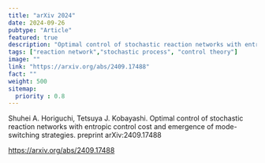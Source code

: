 ```yaml
---
title: "arXiv 2024"
date: 2024-09-26
pubtype: "Article"
featured: true
description: "Optimal control of stochastic reaction networks with entropic control cost and emergence of mode-switching strategies"
tags: ["reaction network","stochastic process", "control theory"]
image: ""
link: "https://arxiv.org/abs/2409.17488"
fact: ""
weight: 500
sitemap:
  priority : 0.8
---
```


Shuhei A. Horiguchi, Tetsuya J. Kobayashi. Optimal control of stochastic reaction networks with entropic control cost and emergence of mode-switching strategies. preprint arXiv:2409.17488


https://arxiv.org/abs/2409.17488

